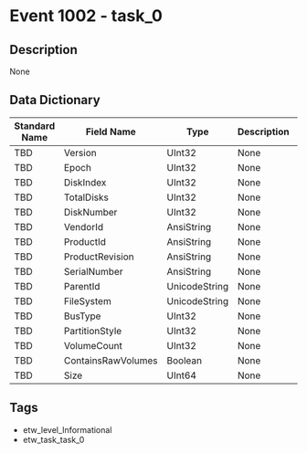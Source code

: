 # Event 1002 - task_0

## Description
None

## Data Dictionary
|Standard Name|Field Name|Type|Description|Sample Value|
|---|---|---|---|---|
|TBD|Version|UInt32|None|`None`|
|TBD|Epoch|UInt32|None|`None`|
|TBD|DiskIndex|UInt32|None|`None`|
|TBD|TotalDisks|UInt32|None|`None`|
|TBD|DiskNumber|UInt32|None|`None`|
|TBD|VendorId|AnsiString|None|`None`|
|TBD|ProductId|AnsiString|None|`None`|
|TBD|ProductRevision|AnsiString|None|`None`|
|TBD|SerialNumber|AnsiString|None|`None`|
|TBD|ParentId|UnicodeString|None|`None`|
|TBD|FileSystem|UnicodeString|None|`None`|
|TBD|BusType|UInt32|None|`None`|
|TBD|PartitionStyle|UInt32|None|`None`|
|TBD|VolumeCount|UInt32|None|`None`|
|TBD|ContainsRawVolumes|Boolean|None|`None`|
|TBD|Size|UInt64|None|`None`|

## Tags
* etw_level_Informational
* etw_task_task_0